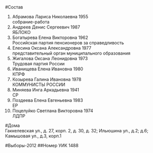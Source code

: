 #Состав
1. Абрамова Лариса Николаевна 1955   
    собрание-работа
2. Андреев Денис Сергеевич 1987   
    ЯБЛОКО
3. Богатырева Елена Викторовна 1962   
    Российская партия пенсионеров за справедливость
4. Елесина Оксана Александровна 1977   
    представительный орган муниципального образования
5. Жигалова Оксана Леонидовна 1973   
    Трудовая партия России
6. Иванищева Елена Ивановна 1980   
    КПРФ
7. Козырева Галина Ивановна 1978   
    КОММУНИСТЫ РОССИИ
8. Миняева Инга Аркадьевна 1941   
    СР
9. Поздеева Елена Евгеньевна 1983   
    ЕР
10. Поцелуйко Светлана Викторовна 1974   
    ЛДПР

#Дома  
Гаккелевская ул., д. 27, корп. 2, д. 30, д. 32; Ильюшина ул., д.2; д.6; Камышовая ул., д.3, корп.1

#Выборы-2012
##Номер УИК
1488
